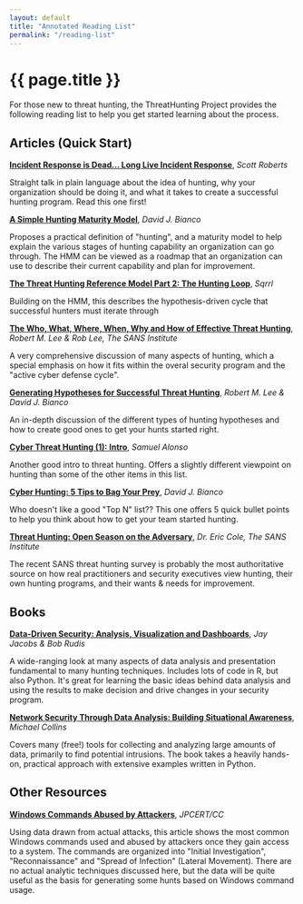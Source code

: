 ```yaml
---
layout: default
title: "Annotated Reading List"
permalink: "/reading-list"
---
```

<h1>{{ page.title }}</h1>
For those new to threat hunting, the ThreatHunting Project provides the following reading list to help you get started learning about the process.  

## Articles (Quick Start)

**[Incident Response is Dead... Long Live Incident Response](https://sroberts.github.io/2015/04/14/ir-is-dead-long-live-ir/)**, *Scott Roberts*

Straight talk in plain language about the idea of hunting, why your organization should be doing it, and what it takes to create a successful hunting program. Read this one first!

**[A Simple Hunting Maturity Model](http://detect-respond.blogspot.com/2015/10/a-simple-hunting-maturity-model.html)**, *David J. Bianco*

Proposes a practical definition of "hunting", and a maturity model to help explain the various stages of hunting capability an organization can go through.  The HMM can be viewed as a roadmap that an organization can use to describe their current capability and plan for improvement.

**[The Threat Hunting Reference Model Part 2: The Hunting Loop](http://blog.sqrrl.com/the-threat-hunting-reference-model-part-2-the-hunting-loop)**, *Sqrrl*

Building on the HMM, this describes the hypothesis-driven cycle that successful hunters must iterate through

**[The Who, What, Where, When, Why and How of Effective Threat Hunting](https://www.sans.org/reading-room/whitepapers/analyst/who-what-where-when-effective-threat-hunting-36785)**, *Robert M. Lee & Rob Lee, The SANS Institute*

A very comprehensive discussion of many aspects of hunting, which a special emphasis on how it fits within the overal security program and the "active cyber defense cycle".

**[Generating Hypotheses for Successful Threat Hunting](https://www.sans.org/reading-room/whitepapers/threats/generating-hypothesis-successful-threat-hunting-37172)**,
*Robert M. Lee & David J. Bianco*

An in-depth discussion of the different types of hunting hypotheses and how to create good ones to get your hunts started right.

**[Cyber Threat Hunting (1): Intro](https://cyber-ir.com/2016/01/21/cyber-threat-hunting-1-intro/)**, *Samuel Alonso*

Another good intro to threat hunting. Offers a slightly different viewpoint on hunting than some of the other items in this list.

**[Cyber Hunting: 5 Tips to Bag Your Prey](http://www.darkreading.com/risk/cyber-hunting-5-tips-to-bag-your-prey/a/d-id/1319634)**, *David J. Bianco*

Who doesn't like a good "Top N" list??  This one offers 5 quick bullet points to help you think about how to get your team started hunting.

**[Threat Hunting: Open Season on the Adversary](https://www.sans.org/reading-room/whitepapers/analyst/threat-hunting-open-season-adversary-36882)**, *Dr. Eric Cole, The SANS Institute*

The recent SANS threat hunting survey is probably the most authoritative source on how real practitioners and security executives view hunting, their own hunting programs, and their wants & needs for improvement.  

## Books

**[Data-Driven Security: Analysis, Visualization and Dashboards](https://www.amazon.com/Data-Driven-Security-Analysis-Visualization-Dashboards/dp/1118793722)**, *Jay Jacobs & Bob Rudis*

A wide-ranging look at many aspects of data analysis and presentation fundamental to many hunting techniques.  Includes lots of code in R, but also Python.  It's great for learning the basic ideas behind data analysis and using the results to make decision and drive changes in your security program.  

**[Network Security Through Data Analysis: Building Situational Awareness](https://www.amazon.com/Network-Security-Through-Data-Analysis/dp/1449357903)**, *Michael Collins*

Covers many (free!) tools for collecting and analyzing large amounts of data, primarily to find potential intrusions.  The book takes a heavily hands-on, practical approach with extensive examples written in Python.  

## Other Resources

**[Windows Commands Abused by Attackers](http://blog.jpcert.or.jp/.s/2016/01/windows-commands-abused-by-attackers.html)**, *JPCERT/CC*

Using data drawn from actual attacks, this article shows the most common Windows commands used and abused by attackers once they gain access to a system.  The commands are organized into "Initial Investigation", "Reconnaissance" and "Spread of Infection" (Lateral Movement).  There are no actual analytic techniques discussed here, but the data will be quite useful as the basis for generating some hunts based on Windows command usage.
